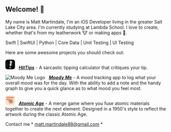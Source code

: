 ## Welcome! 👋
My name is Matt Martindale, I'm an iOS Developer living in the greater Salt Lake City area. I'm currently studying at Lambda School.
I love to create, whether that's from my leatherwork 🐮 or making apps 📱.

Swift | SwiftUI | Python | Core Data | Unit Testing | UI Testing

Here are some awesome projects you should check out:

<img src="https://github.com/matt-martindale/HitTips/blob/master/Images/HitTipsLogo.png" alt="Hit Tips Logo" width="30px"/> &nbsp; ***[HitTips](https://github.com/matt-martindale/HitTips)*** \- A sarcastic tipping calculator that critiques your tip.

<img src="https://github.com/matt-martindale/Mood-Tracker/blob/master/imagesForReadMe/moody_me_app.png" alt="Moody Me Logo" width="30px"/> &nbsp; ***[Moody Me](https://github.com/matt-martindale/Mood-Tracker)*** \- A mood tracking app to log what your overall mood was for the day. With the ability to add a note and the handy graph to give you a quick glance as to what mood you feel most.

<img src="https://github.com/matt-martindale/AtomicAge/blob/master/Images/atomic_age.png" alt="Atomic Age Logo" width="30px"/> &nbsp; ***[Atomic Age](https://github.com/matt-martindale/AtomicAge)*** \- A merge game where you fuse atomic materials together to create the next element. Designed in a 1950's style to reflect the artwork during the classic Atomic Age.

Contact me * matt.martindale88@gmail.com *
